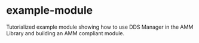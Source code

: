 # example-module
Tutorialized example module showing how to use DDS Manager in the AMM Library and building an AMM compliant module.
